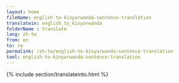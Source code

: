 ```yaml
---
layout: home
fileName: english-to-kinyarwanda-sentence-translation
translatein: english_to_kinyarwanda
folderName : translate
lang: zh-tw
from: en
to: rw
permalink: /zh-tw/english-to-kinyarwanda-sentence-translation
tool: english-to-kinyarwanda-sentence-translation
---
```

{% include section/translateinto.html %}
